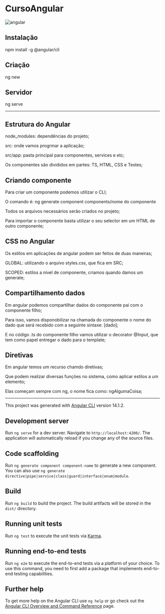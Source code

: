 # CursoAngular                                          
![angular](https://user-images.githubusercontent.com/49313740/184141450-41f509c3-37b9-4ebb-9c4a-49d3a45c6ca1.png)
## Instalação
npm install -g @angular/cli
## Criação
ng new
## Servidor
ng serve
______________________________________________________________________________________________________________________________________________________________________
## Estrutura do Angular
node_modules: dependências do projeto;

src: onde vamos progrmar a aplicação;

src/app: pasta principal para componentes, services e etc;

Os componentes são divididos em partes: TS, HTML, CSS e Testes;
## Criando componente
Para criar um componente podemos utilizar o CLI;

O comando é: ng generate component components/nome do componente

Todos os arquivos necessários serão criados no projeto;

Para importar o componente basta utilizar o seu selector em um HTML de outro componente;
## CSS no Angular
Os estilos em aplicações de angular podem ser feitos de duas maneiras;

GLOBAL: utilizando o arquivo styles.css, que fica em SRC;

SCOPED: estilos a nível de componente, criamos quando damos um generate;
## Compartilhamento dados
Em angular podemos compartilhar dados do componente pai com o componente filho;

Para isso, vamos disponobilizar na chamada do componente o nome do  dado que será recebido com a seguinte sintaxe: [dado];

E no código .ts do componente filho vamos utilizar o decorator @Input, que tem como papel entregar o dado para o template;
## Diretivas
Em angular temos um recurso chamdo diretivas;

Que podem realizar diversas funções no sistema, como aplicar estilos a um elemento;

Elas começam sempre com ng, o nome fica como: ngAlgumaCoisa;



_________________________________________________________________________________________________________________________________________________________________________
This project was generated with [Angular CLI](https://github.com/angular/angular-cli) version 14.1.2.

## Development server

Run `ng serve` for a dev server. Navigate to `http://localhost:4200/`. The application will automatically reload if you change any of the source files.

## Code scaffolding

Run `ng generate component component-name` to generate a new component. You can also use `ng generate directive|pipe|service|class|guard|interface|enum|module`.

## Build

Run `ng build` to build the project. The build artifacts will be stored in the `dist/` directory.

## Running unit tests

Run `ng test` to execute the unit tests via [Karma](https://karma-runner.github.io).

## Running end-to-end tests

Run `ng e2e` to execute the end-to-end tests via a platform of your choice. To use this command, you need to first add a package that implements end-to-end testing capabilities.

## Further help

To get more help on the Angular CLI use `ng help` or go check out the [Angular CLI Overview and Command Reference](https://angular.io/cli) page.
